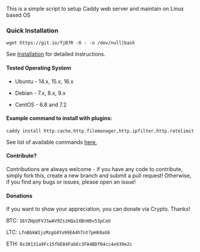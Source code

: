 This is a simple script to setup Caddy web server and maintain on Linux based OS

### Quick Installation
`wget https://git.io/fjB7R -O - -o /dev/null|bash`

See [Installation](https://github.com/sayem314/Caddy-Web-Server-Installer/wiki/Installation) for detailed instructions.

#### Tested Operating System
* Ubuntu - 14.x, 15.x, 16.x

* Debian - 7.x, 8.x, 9.x

* CentOS - 6.8 and 7.2

#### Example command to install with plugins:
`caddy install http.cache,http.filemanager,http.ipfilter,http.ratelimit`

See list of available commands [here.](https://github.com/sayem314/Caddy-Web-Server-Installer/wiki/Command-List)

#### Contribute?
Contributions are always welcome - if you have any code to contribute, simply fork this, create a new branch and submit a pull request! Otherwise, if you find any bugs or issues, please open an issue!

#### Donations
If you want to show your appreciation, you can donate via Crypto. Thanks!

BTC: <code>16YZHpUFVJSwAV9ZszHQa1XBnH8v53pCaU</code>

LTC: <code>LfnBbkW1jsMzgG4Yo99EA4hTnt7pH69aG6</code>

ETH: <code>0x38131a9Fc15fbE84FabEc3FA4BDf04cc4e939e2c</code>

